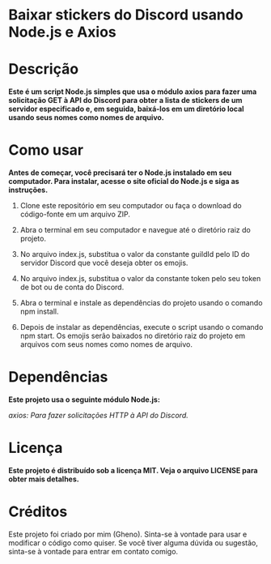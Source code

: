 # Baixar stickers do Discord usando Node.js e Axios


# Descrição

**Este é um script Node.js simples que usa o módulo axios para fazer uma solicitação GET à API do Discord para obter a lista de stickers de um servidor especificado e, em seguida, baixá-los em um diretório local usando seus nomes como nomes de arquivo.**

# Como usar
**Antes de começar, você precisará ter o Node.js instalado em seu computador. Para instalar, acesse o site oficial do Node.js e siga as instruções.**

1. Clone este repositório em seu computador ou faça o download do código-fonte em um arquivo ZIP.

2. Abra o terminal em seu computador e navegue até o diretório raiz do projeto.

3. No arquivo index.js, substitua o valor da constante guildId pelo ID do servidor Discord que você deseja obter os emojis.

4. No arquivo index.js, substitua o valor da constante token pelo seu token de bot ou de conta do Discord.

5. Abra o terminal e instale as dependências do projeto usando o comando npm install.

6. Depois de instalar as dependências, execute o script usando o comando npm start. Os emojis serão baixados no diretório raiz do projeto em arquivos com seus nomes como nomes de arquivo.

# Dependências
**Este projeto usa o seguinte módulo Node.js:**

*axios: Para fazer solicitações HTTP à API do Discord.*

# Licença
**Este projeto é distribuído sob a licença MIT. Veja o arquivo LICENSE para obter mais detalhes.**

# Créditos
Este projeto foi criado por mim (Gheno). Sinta-se à vontade para usar e modificar o código como quiser. Se você tiver alguma dúvida ou sugestão, sinta-se à vontade para entrar em contato comigo.
